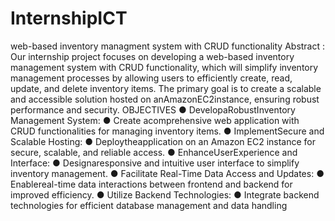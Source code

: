 # InternshipICT
web-based inventory managment system with CRUD functionality
Abstract : Our internship project focuses on developing a web-based inventory
 management system with CRUD functionality, which will simplify
 inventory management processes by allowing users to efficiently create,
 read, update, and delete inventory items.
 The primary goal is to create a scalable and accessible solution hosted
 on anAmazonEC2instance, ensuring robust performance and security.
 OBJECTIVES
 ● DevelopaRobustInventory Management System:
 ● Create acomprehensive web application with CRUD functionalities for
 managing inventory items.
 ● ImplementSecure and Scalable Hosting:
 ● Deploytheapplication on an Amazon EC2 instance for secure, scalable,
 and reliable access.
 ● EnhanceUserExperience and Interface:
 ● Designaresponsive and intuitive user interface to simplify inventory
 management.
 ● Facilitate Real-Time Data Access and Updates:
 ● Enablereal-time data interactions between frontend and backend for
 improved efficiency.
 ● Utilize Backend Technologies:
 ● Integrate backend technologies for efficient database management and
 data handling

